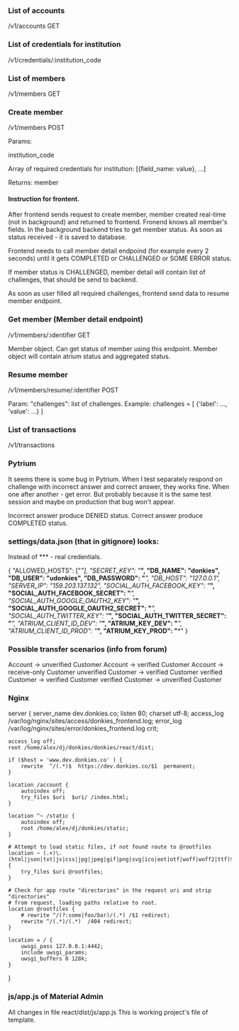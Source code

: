 ###  List of accounts

/v1/accounts     GET    

### List of credentials for institution

/v1/credentials/:institution_code

###  List of members

/v1/members     GET    

### Create member

/v1/members     POST    

Params:

institution_code

Array of required credentials for institution:
[{field_name: value}, ...]

Returns: member

#### Instruction for frontent.

After frontend sends request to create member, member created real-time (not in background) and returned to frontend.
Fronend knows all member's fields.
In the background backend tries to get member status.
As soon as status received - it is saved to database.

Frontend needs to call member detail endpoind (for example every 2 seconds) until it gets COMPLETED or CHALLENGED or SOME ERROR status.

If member status is CHALLENGED, member detail will contain list of challenges, that should be send to backend.

As soon as user filled all required challenges, frontend send data to resume member endpoint.


### Get member (Member detail endpoint) 

/v1/members/:identifier  GET

Member object.
Can get status of member using this endpoint.
Member object will contain atrium status and aggregated status.

### Resume member

/v1/members/resume/:identifier  POST

Param: "challenges": list of challenges.
Example: challenges = [
    {'label': ..., 'value': ...}
]

### List of transactions

/v1/transactions

### Pytrium

It seems there is some bug in Pytrium.
When I test separately respond on challenge with incorrect answer and correct answer, they works fine. When one after another - get error. But probably because it is the same test session and maybe on production that bug won't appear.

Incorrect answer produce DENIED status.
Correct answer produce COMPLETED status.

### settings/data.json (that in gitignore) looks:

Instead of *** - real credentials.

{
    "ALLOWED_HOSTS": ["*"],
    "SECRET_KEY": "***",
    "DB_NAME": "donkies",
    "DB_USER": "udonkies",
    "DB_PASSWORD": "***",
    "DB_HOST": "127.0.0.1",
    "SERVER_IP": "159.203.137.132",
    "SOCIAL_AUTH_FACEBOOK_KEY": "***",
    "SOCIAL_AUTH_FACEBOOK_SECRET": "***",
    "SOCIAL_AUTH_GOOGLE_OAUTH2_KEY": "***",
    "SOCIAL_AUTH_GOOGLE_OAUTH2_SECRET": "***",
    "SOCIAL_AUTH_TWITTER_KEY": "***",
    "SOCIAL_AUTH_TWITTER_SECRET": "***",
    "ATRIUM_CLIENT_ID_DEV": "***",
    "ATRIUM_KEY_DEV": "***",
    "ATRIUM_CLIENT_ID_PROD": "***",
    "ATRIUM_KEY_PROD": "***"
}

### Possible transfer scenarios (info from forum)

Account -> unverified Customer
Account -> verified Customer
Account -> receive-only Customer
unverified Customer -> verified Customer
verified Customer -> verified Customer
verified Customer -> unverified Customer

### Nginx

server {
    server_name  dev.donkies.co;
    listen 80;
    charset utf-8;
    access_log  /var/log/nginx/sites/access/donkies_frontend.log;
    error_log   /var/log/nginx/sites/error/donkies_frontend.log crit;

    access_log off;
    root /home/alex/dj/donkies/donkies/react/dist;

    if ($host = 'www.dev.donkies.co' ) {
        rewrite  ^/(.*)$  https://dev.donkies.co/$1  permanent;
    }

    location /account {
        autoindex off;
        try_files $uri  $uri/ /index.html;
    }

    location ^~ /static {
        autoindex off;
        root /home/alex/dj/donkies/static;
    }

    # Attempt to load static files, if not found route to @rootfiles
    location ~ (.+)\.(html|json|txt|js|css|jpg|jpeg|gif|png|svg|ico|eot|otf|woff|woff2|ttf)$ {
        try_files $uri @rootfiles;
    }

    # Check for app route "directories" in the request uri and strip "directories"
    # from request, loading paths relative to root.
    location @rootfiles {
        # rewrite ^/(?:some|foo/bar)/(.*) /$1 redirect;
        rewrite ^/(.*)/(.*)  /404 redirect;
    }

    location = / {
        uwsgi_pass 127.0.0.1:4442;
        include uwsgi_params;
        uwsgi_buffers 8 128k;
    }
}

### js/app.js of Material Admin

All changes in file react/dist/js/app.js
This is working project's file of template.



